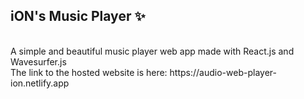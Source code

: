 ## iON's Music Player :sparkles:
<br />
A simple and beautiful music player web app made with React.js and Wavesurfer.js <br />
The link to the hosted website is here: https://audio-web-player-ion.netlify.app
